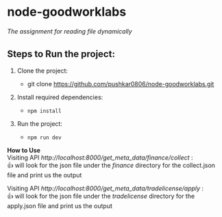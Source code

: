 # node-goodworklabs
###### The assignment for reading file dynamically

## Steps to Run the project:
1. Clone the project:
   - git clone https://github.com/pushkar0806/node-goodworklabs.git
   
2. Install required dependencies:
   - ``` npm install ```
   
3. Run the project:
   - ``` npm run dev ```
   
**How to Use** <br />
Visiting API _http://localhost:8000/get_meta_data/finance/collect_ : <br />
:+1: will look for the json file under the *finance* directory for the collect.json file and print us the output


Visiting API _http://localhost:8000/get_meta_data/tradelicense/apply_ : <br />
:+1: will look for the json file under the *tradelicense* directory for the apply.json file and print us the output

